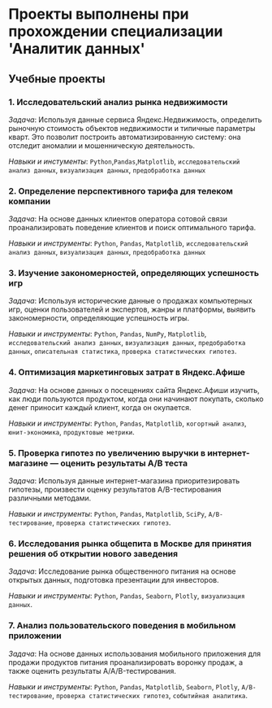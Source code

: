 # Проекты выполнены при  прохождении специализации 'Аналитик данных'

## Учебные проекты

### 1. Исследовательский анализ рынка недвижимости

*Задача*: Используя данные сервиса Яндекс.Недвижимость, определить рыночную стоимость объектов недвижимости и типичные параметры кварт. Это позволит построить автоматизированную систему: она отследит аномалии и мошенническую деятельность.

*Навыки и инстументы*: `Python`,`Pandas`,`Matplotlib`, `исследовательский анализ данных`, `визуализация данных`, `предобработка данных`

### 2. Определение перспективного тарифа для телеком компании

*Задача*: На основе данных клиентов оператора сотовой связи проанализировать поведение клиентов и поиск оптимального тарифа.

*Навыки и инструменты*: `Python`, `Pandas`, `Matplotlib`, `исследовательский анализ данных`, `визуализация данных`, `предобработка данных`

### 3. Изучение закономерностей, определяющих успешность игр

*Задача*: Используя исторические данные о продажах компьютерных игр, оценки пользователей и экспертов, жанры и платформы, выявить закономерности, определяющие успешность игры.

*Навыки и инструменты*: `Python`, `Pandas`, `NumPy`, `Matplotlib`, `исследовательский анализ данных`, `визуализация данных`, `предобработка данных`, `описательная статистика`, `проверка статистических гипотез`.

### 4. Оптимизация маркетинговых затрат в Яндекс.Афише

*Задача*: На основе данных о посещениях сайта Яндекс.Афиши изучить, как люди пользуются продуктом, когда они начинают покупать, сколько денег приносит каждый клиент, когда он окупается.

*Навыки и инструменты*: `Python`, `Pandas`, `Matplotlib`, `когортный анализ`, `юнит-экономика`, `продуктовые метрики`.

### 5. Проверка гипотез по увеличению выручки в интернет-магазине — оценить результаты A/B теста

*Задача*: Используя данные интернет-магазина приоритезировать гипотезы, произвести оценку результатов A/B-тестирования различными методами.

*Навыки и инструменты*: `Python`, `Pandas`, `Matplotlib`, `SciPy`, `A/B-тестирование`, `проверка статистических гипотез`.

### 6. Исследования рынка общепита в Москве для принятия решения об открытии нового заведения

*Задача*: Исследование рынка общественного питания на основе открытых данных, подготовка презентации для инвесторов.

*Навыки и инструменты*: `Python`, `Pandas`, `Seaborn`, `Plotly`, `визуализация данных`.

### 7. Анализ пользовательского поведения в мобильном приложении

*Задача*: На основе данных использования мобильного приложения для продажи продуктов питания проанализировать воронку продаж, а также оценить результаты A/A/B-тестирования.

*Навыки и инструменты*: `Python`, `Pandas`, `Matplotlib`, `Seaborn`, `Plotly`, `A/B-тестирование`, `проверка статистических гипотез`, `событийная аналитика`.
